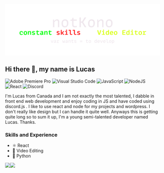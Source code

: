 ![Video Editing and Development](https://github.com/Stealthbroken/Stealthbroken/blob/main/minbanner.png)
## Hi there 👋, my name is Lucas
![Adobe Premiere Pro](https://img.shields.io/badge/Adobe%20Premiere%20Pro-9999FF.svg?style=for-the-badge&logo=Adobe%20Premiere%20Pro&logoColor=white)
  ![Visual Studio Code](https://img.shields.io/badge/Visual%20Studio%20Code-0078d7.svg?style=for-the-badge&logo=visual-studio-code&logoColor=white)
  ![JavaScript](https://img.shields.io/badge/javascript-%23323330.svg?style=for-the-badge&logo=javascript&logoColor=%23F7DF1E)
  ![NodeJS](https://img.shields.io/badge/node.js-6DA55F?style=for-the-badge&logo=node.js&logoColor=white)
  ![React](https://img.shields.io/badge/react-%2320232a.svg?style=for-the-badge&logo=react&logoColor=%2361DAFB)
  ![Discord](https://img.shields.io/badge/KBD%20Corner-%237289DA.svg?style=for-the-badge&logo=discord&logoColor=white)


I'm Lucas from Canada and I am not exactly the most talented, I dabble in front end web development and enjoy coding in JS and have coded using discord.js . I like to use react and node for my projects and wordpress. I don't really like design but I can handle it quite well. Anyways this is getting quite long so to sum it up, I'm a young semi-talented developer named Lucas. Thanks.

### Skills and Experience

*  ⚛ React
* 🎥 Video Editing
* 🐍 Python

<img align="left" src="https://github-readme-stats.vercel.app/api?username=stealthbroken&theme=nightowl&show_icons=true" />
<img align="left" src="https://github-readme-stats.vercel.app/api/top-langs/?username=stealthbroken&theme=nightowl" />






<!---

<!---
--->
